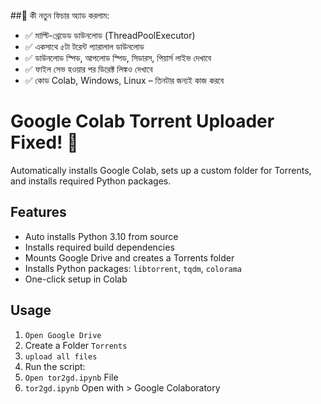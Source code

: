 ##🔹 কী নতুন ফিচার অ্যাড করলাম:

- ✅ মাল্টি-থ্রেডেড ডাউনলোড (ThreadPoolExecutor)
- ✅ একসাথে ৫টা টরেন্ট প্যারালাল ডাউনলোড
- ✅ ডাউনলোড স্পিড, আপলোড স্পিড, সিডারস, পিয়ার্স লাইভ দেখাবে
- ✅ ফাইল সেভ হওয়ার পর ডিরেক্ট লিঙ্কও দেখাবে
- ✅ কোড Colab, Windows, Linux – তিনটার জন্যই কাজ করবে

# Google Colab Torrent Uploader Fixed! 🚀

Automatically installs Google Colab, sets up a custom folder for Torrents, and installs required Python packages.

## Features
- Auto installs Python 3.10 from source
- Installs required build dependencies
- Mounts Google Drive and creates a Torrents folder
- Installs Python packages: `libtorrent`, `tqdm`, `colorama`
- One-click setup in Colab

## Usage

1. `Open Google Drive`
2. Create a Folder `Torrents`
3. `upload all files`
4. Run the script:
5. `Open tor2gd.ipynb` File
6. `tor2gd.ipynb` Open with > Google Colaboratory 

